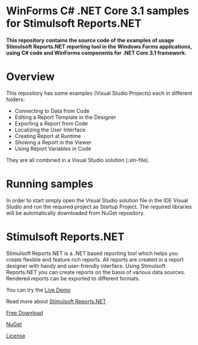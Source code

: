# WinForms C# .NET Core 3.1 samples for Stimulsoft Reports.NET

#### This repository contains the source code of the examples of usage Stimulsoft Reports.NET reporting tool in the Windows Forms applications, using C# code and WinForms components for .NET Core 3.1 framework.

# Overview
This repository has some examples (Visual Studio Projects) each in different folders:
* Connecting to Data from Code
* Editing a Report Template in the Designer
* Exporting a Report from Code
* Localizing the User Interface
* Creating Report at Runtime
* Showing a Report in the Viewer
* Using Report Variables in Code

They are all combined in a Visual Studio solution (.sln-file).

# Running samples
In order to start simply open the Visual Studio solution file in the IDE Visual Studio and run the required project as Startup Project. The required libraries will be automatically downloaded from NuGet repository.

# Stimulsoft Reports.NET
Stimulsoft Reports.NET is a .NET based reporting tool which helps you create flexible and feature rich reports. All reports are created in a report designer with handy and user-friendly interface. Using Stimulsoft Reports.NET you can create reports on the basis of various data sources. Rendered reports can be exported to different formats.

You can try the [Live Demo](http://demo.stimulsoft.com/#Net)

Read more about [Stimulsoft Reports.NET](https://www.stimulsoft.com/en/products/reports-net)

[Free Download](https://www.stimulsoft.com/en/downloads)

[NuGet](https://www.nuget.org/packages/Stimulsoft.Reports.Net)

[License](LICENSE.md)
